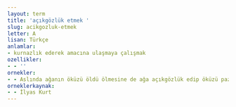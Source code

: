 ```yaml
---
layout: term
title: 'açıkgözlük etmek '
slug: acikgozluk-etmek
letter: A
lisan: Türkçe
anlamlar:
- kurnazlık ederek amacına ulaşmaya çalışmak
ozellikler:
- - ''
ornekler:
- - Aslında ağanın öküzü öldü ölmesine de ağa açıkgözlük edip öküzü pazarda sattı.
orneklerkaynak:
- - İlyas Kurt
---
```

